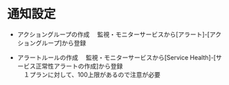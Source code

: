 # 通知設定

- アクショングループの作成
　監視・モニターサービスから[アラート]-[アクショングループ]から登録  

- アラートルールの作成
　監視・モニターサービスから[Service Health]-[サービス正常性アラートの作成]から登録  
　１プランに対して、100上限があるので注意が必要  
